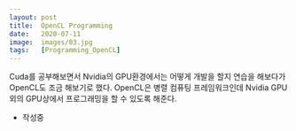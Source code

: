```yaml
---
layout: post
title:  OpenCL Programming
date:   2020-07-11
image:  images/03.jpg
tags:   [Programming_OpenCL]
---
```


Cuda를 공부해보면서 Nvidia의 GPU환경에서는 어떻게 개발을 할지 연습을 해보다가 OpenCL도 조금 해보기로 했다.
OpenCL은 병렬 컴퓨팅 프레임워크인데 Nvidia GPU 외의 GPU상에서 프로그래밍을 할 수 있도록 해준다.


- 작성중